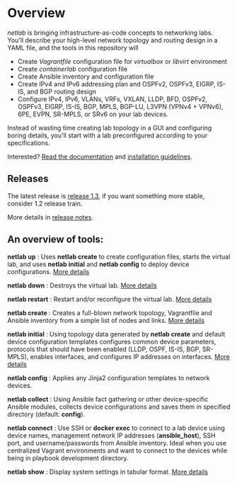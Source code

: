 # Overview

*netlab* is bringing infrastructure-as-code concepts to networking labs. You'll describe your high-level network topology and routing design in a YAML file, and the tools in this repository will

* Create *Vagrantfile* configuration file for *virtualbox* or *libvirt* environment
* Create *containerlab* configuration file
* Create Ansible inventory and configuration file
* Create IPv4 and IPv6 addressing plan and OSPFv2, OSPFv3, EIGRP, IS-IS, and BGP routing design
* Configure IPv4, IPv6, VLANs, VRFs, VXLAN, LLDP, BFD, OSPFv2, OSPFv3, EIGRP, IS-IS, BGP, MPLS, BGP-LU, L3VPN (VPNv4 + VPNv6), 6PE, EVPN, SR-MPLS, or SRv6 on your lab devices.

Instead of wasting time creating lab topology in a GUI and configuring boring details, you'll start with a lab preconfigured according to your specifications.

Interested? [Read the documentation](https://netsim-tools.readthedocs.io/) and [installation guidelines](https://netsim-tools.readthedocs.io/en/latest/install.html).

## Releases

The latest release is [release 1.3](https://github.com/ipspace/netlab/releases/tag/release_1.3), if you want something more stable, consider 1.2 release train.

More details in [release notes](https://netsim-tools.readthedocs.io/en/latest/release.html).

## An overview of tools:

**netlab up**
: Uses **netlab create** to create configuration files, starts the virtual lab, and uses **netlab initial** and **netlab config** to deploy device configurations. [More details](https://netsim-tools.readthedocs.io/en/latest/netlab/up.html) 

**netlab down**
: Destroys the virtual lab. [More details](https://netsim-tools.readthedocs.io/en/latest/netlab/down.html) 

**netlab restart**
: Restart and/or reconfigure the virtual lab. [More details](https://netsim-tools.readthedocs.io/en/latest/netlab/restart.html) 

**netlab create**
: Creates a full-blown network topology, Vagrantfile and Ansible inventory from a simple list of nodes and links. [More details](https://netsim-tools.readthedocs.io/en/latest/netlab/create.html)

**netlab initial**
: Using topology data generated by **netlab create** and default device configuration templates configures common device parameters, protocols that should have been enabled (LLDP, OSPF, IS-IS, BGP, SR-MPLS), enables interfaces, and configures IP addresses on interfaces. [More details](https://netsim-tools.readthedocs.io/en/latest/netlab/initial.html)

**netlab config**
: Applies any Jinja2 configuration templates to network devices.

**netlab collect**
: Using Ansible fact gathering or other device-specific Ansible modules, collects device configurations and saves them in specified directory (default: **config**).

**netlab connect**
: Use SSH or **docker exec** to connect to a lab device using device names, management network IP addresses (**ansible_host**), SSH port, and username/passwords from Ansible inventory. Ideal when you use centralized Vagrant environments and want to connect to the devices while being in playbook development directory.

**netlab show**
: Display system settings in tabular format. [More details](https://netsim-tools.readthedocs.io/en/latest/netlab/show.html)
